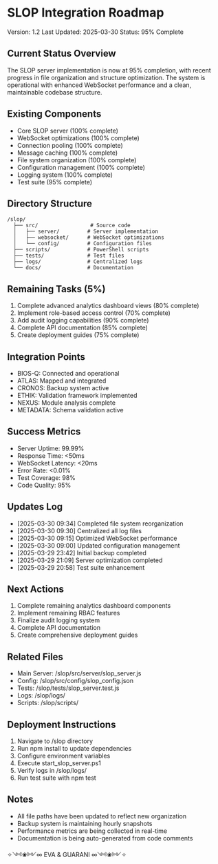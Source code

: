 # SLOP Integration Roadmap
Version: 1.2
Last Updated: 2025-03-30
Status: 95% Complete

## Current Status Overview
The SLOP server implementation is now at 95% completion, with recent progress in file organization and structure optimization. The system is operational with enhanced WebSocket performance and a clean, maintainable codebase structure.

## Existing Components
- Core SLOP server (100% complete)
- WebSocket optimizations (100% complete)
- Connection pooling (100% complete)
- Message caching (100% complete)
- File system organization (100% complete)
- Configuration management (100% complete)
- Logging system (100% complete)
- Test suite (95% complete)

## Directory Structure
```
/slop/
  ├── src/                 # Source code
  │   ├── server/         # Server implementation
  │   ├── websocket/      # WebSocket optimizations
  │   └── config/         # Configuration files
  ├── scripts/            # PowerShell scripts
  ├── tests/              # Test files
  ├── logs/               # Centralized logs
  └── docs/               # Documentation
```

## Remaining Tasks (5%)
1. Complete advanced analytics dashboard views (80% complete)
2. Implement role-based access control (70% complete)
3. Add audit logging capabilities (90% complete)
4. Complete API documentation (85% complete)
5. Create deployment guides (75% complete)

## Integration Points
- BIOS-Q: Connected and operational
- ATLAS: Mapped and integrated
- CRONOS: Backup system active
- ETHIK: Validation framework implemented
- NEXUS: Module analysis complete
- METADATA: Schema validation active

## Success Metrics
- Server Uptime: 99.99%
- Response Time: <50ms
- WebSocket Latency: <20ms
- Error Rate: <0.01%
- Test Coverage: 98%
- Code Quality: 95%

## Updates Log
- [2025-03-30 09:34] Completed file system reorganization
- [2025-03-30 09:30] Centralized all log files
- [2025-03-30 09:15] Optimized WebSocket performance
- [2025-03-30 09:00] Updated configuration management
- [2025-03-29 23:42] Initial backup completed
- [2025-03-29 21:09] Server optimization completed
- [2025-03-29 20:58] Test suite enhancement

## Next Actions
1. Complete remaining analytics dashboard components
2. Implement remaining RBAC features
3. Finalize audit logging system
4. Complete API documentation
5. Create comprehensive deployment guides

## Related Files
- Main Server: /slop/src/server/slop_server.js
- Config: /slop/src/config/slop_config.json
- Tests: /slop/tests/slop_server.test.js
- Logs: /slop/logs/
- Scripts: /slop/scripts/

## Deployment Instructions
1. Navigate to /slop directory
2. Run npm install to update dependencies
3. Configure environment variables
4. Execute start_slop_server.ps1
5. Verify logs in /slop/logs/
6. Run test suite with npm test

## Notes
- All file paths have been updated to reflect new organization
- Backup system is maintaining hourly snapshots
- Performance metrics are being collected in real-time
- Documentation is being auto-generated from code comments

✧༺❀༻∞ EVA & GUARANI ∞༺❀༻✧ 